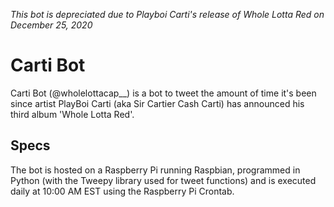 *This bot is depreciated due to Playboi Carti's release of Whole Lotta Red on December 25, 2020*

# Carti Bot

Carti Bot (@wholelottacap__) is a bot to tweet the amount of time it's been since artist PlayBoi Carti (aka Sir Cartier Cash Carti) has announced his third album 'Whole Lotta Red'. 

## Specs

The bot is hosted on a Raspberry Pi running Raspbian, programmed in Python (with the Tweepy library used for tweet functions) and is executed daily at 10:00 AM EST using the Raspberry Pi Crontab. 
